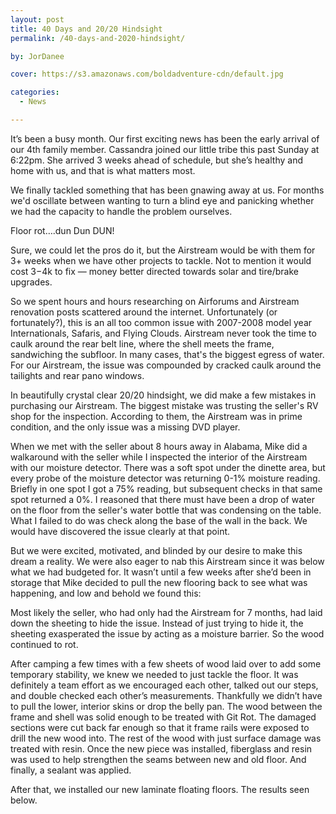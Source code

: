 ```yaml
---
layout: post
title: 40 Days and 20/20 Hindsight
permalink: /40-days-and-2020-hindsight/

by: JorDanee

cover: https://s3.amazonaws.com/boldadventure-cdn/default.jpg

categories:
  - News

---
```


It’s been a busy month. Our first exciting news has been the early arrival of our 4th family member. Cassandra joined our little tribe this past Sunday at 6:22pm. She arrived 3 weeks ahead of schedule, but she’s healthy and home with us, and that is what matters most.

We finally tackled something that has been gnawing away at us. For months we'd oscillate between wanting to turn a blind eye and panicking whether we had the capacity to handle the problem ourselves.

Floor rot&#8230;.dun Dun DUN!

Sure, we could let the pros do it, but the Airstream would be with them for 3+ weeks when we have other projects to tackle. Not to mention it would cost $3-$4k to fix &#8212; money better directed towards solar and tire/brake upgrades.

So we spent hours and hours researching on Airforums and Airstream renovation posts scattered around the internet. Unfortunately (or fortunately?), this is an all too common issue with 2007-2008 model year Internationals, Safaris, and Flying Clouds. Airstream never took the time to caulk around the rear belt line, where the shell meets the frame, sandwiching the subfloor. In many cases, that's the biggest egress of water. For our Airstream, the issue was compounded by cracked caulk around the tailights and rear pano windows.

In beautifully crystal clear 20/20 hindsight, we did make a few mistakes in purchasing our Airstream. The biggest mistake was trusting the seller's RV shop for the inspection. According to them, the Airstream was in prime condition, and the only issue was a missing DVD player.

When we met with the seller about 8 hours away in Alabama, Mike did a walkaround with the seller while I inspected the interior of the Airstream with our moisture detector. There was a soft spot under the dinette area, but every probe of the moisture detector was returning 0-1% moisture reading. Briefly in one spot I got a 75% reading, but subsequent checks in that same spot returned a 0%. I reasoned that there must have been a drop of water on the floor from the seller's water bottle that was condensing on the table. What I failed to do was check along the base of the wall in the back. We would have discovered the issue clearly at that point.

But we were excited, motivated, and blinded by our desire to make this dream a reality. We were also eager to nab this Airstream since it was below what we had budgeted for. It wasn&#8217;t until a few weeks after she&#8217;d been in storage that Mike decided to pull the new flooring back to see what was happening, and low and behold we found this:


Most likely the seller, who had only had the Airstream for 7 months, had laid down the sheeting to hide the issue. Instead of just trying to hide it, the sheeting exasperated the issue by acting as a moisture barrier. So the wood continued to rot.

After camping a few times with a few sheets of wood laid over to add some temporary stability, we knew we needed to just tackle the floor. It was definitely a team effort as we encouraged each other, talked out our steps, and double checked each other&#8217;s measurements. Thankfully we didn&#8217;t have to pull the lower, interior skins or drop the belly pan. The wood between the frame and shell was solid enough to be treated with Git Rot. The damaged sections were cut back far enough so that it frame rails were exposed to drill the new wood into. The rest of the wood with just surface damage was treated with resin. Once the new piece was installed, fiberglass and resin was used to help strengthen the seams between new and old floor. And finally, a sealant was applied.

After that, we installed our new laminate floating floors. The results seen below.

